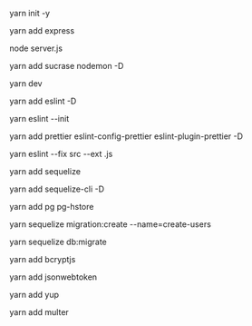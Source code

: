 yarn init -y

yarn add express

node server.js

yarn add sucrase nodemon -D

yarn dev

yarn add eslint -D

yarn eslint --init

yarn add prettier eslint-config-prettier eslint-plugin-prettier -D

yarn eslint --fix src --ext .js

yarn add sequelize

yarn add sequelize-cli -D

yarn add pg pg-hstore

yarn sequelize migration:create --name=create-users

yarn sequelize db:migrate

yarn add bcryptjs

yarn add jsonwebtoken

yarn add yup

yarn add multer
